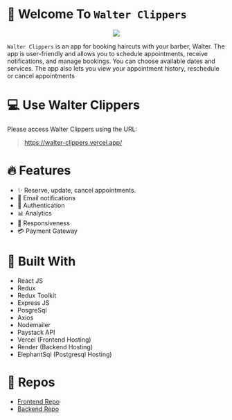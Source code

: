 # 👋 Welcome To  `Walter Clippers`

<p align="center">
    <a href="https://walter-clippers.vercel.app/" target="blank">
        <img src="https://user-images.githubusercontent.com/53101939/230497899-96846dda-5038-4425-ab39-f2ce07572fed.jpeg" />
    </a>
</p>

`Walter Clippers` is an app for booking haircuts with your barber, Walter. The app is user-friendly and allows you to schedule appointments, receive notifications, and manage bookings. You can choose available dates and services. The app also lets you view your appointment history, reschedule or cancel appointments

# 💻 Use Walter Clippers
Please access Walter Clippers using the URL:

> https://walter-clippers.vercel.app/

# 🔥 Features
 - ✨ Reserve, update, cancel appointments.
 - 📢 Email notifications
 - 🔑 Authentication
 - 📊 Analytics
 - 📱  Responsiveness
 - 💳 Payment Gateway

# 🚀 Built With
- React JS
- Redux 
- Redux Toolkit
- Express JS 
- PosgreSql
- Axios
- Nodemailer
- Paystack API
- Vercel (Frontend Hosting)
- Render (Backend Hosting)
- ElephantSql (Postgresql Hosting)

# 🧱 Repos
- [Frontend Repo](https://github.com/jakusha/cutzy-razors/tree/main/frontend2)
- [Backend Repo](https://github.com/jakusha/cutzy-razors/tree/main/backend)
